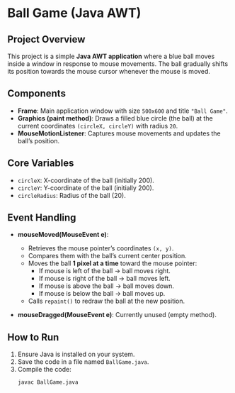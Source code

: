 # Ball Game (Java AWT)

## Project Overview
This project is a simple **Java AWT application** where a blue ball moves inside a window in response to mouse movements. The ball gradually shifts its position towards the mouse cursor whenever the mouse is moved.

## Components
- **Frame**: Main application window with size `500x600` and title `"Ball Game"`.
- **Graphics (paint method)**: Draws a filled blue circle (the ball) at the current coordinates `(circleX, circleY)` with radius `20`.
- **MouseMotionListener**: Captures mouse movements and updates the ball’s position.

## Core Variables
- `circleX`: X-coordinate of the ball (initially 200).
- `circleY`: Y-coordinate of the ball (initially 200).
- `circleRadius`: Radius of the ball (20).

## Event Handling
- **mouseMoved(MouseEvent e)**:
  - Retrieves the mouse pointer’s coordinates `(x, y)`.
  - Compares them with the ball’s current center position.
  - Moves the ball **1 pixel at a time** toward the mouse pointer:
    - If mouse is left of the ball → ball moves right.
    - If mouse is right of the ball → ball moves left.
    - If mouse is above the ball → ball moves down.
    - If mouse is below the ball → ball moves up.
  - Calls `repaint()` to redraw the ball at the new position.

- **mouseDragged(MouseEvent e)**: Currently unused (empty method).

## How to Run
1. Ensure Java is installed on your system.
2. Save the code in a file named `BallGame.java`.
3. Compile the code:
   ```bash
   javac BallGame.java

